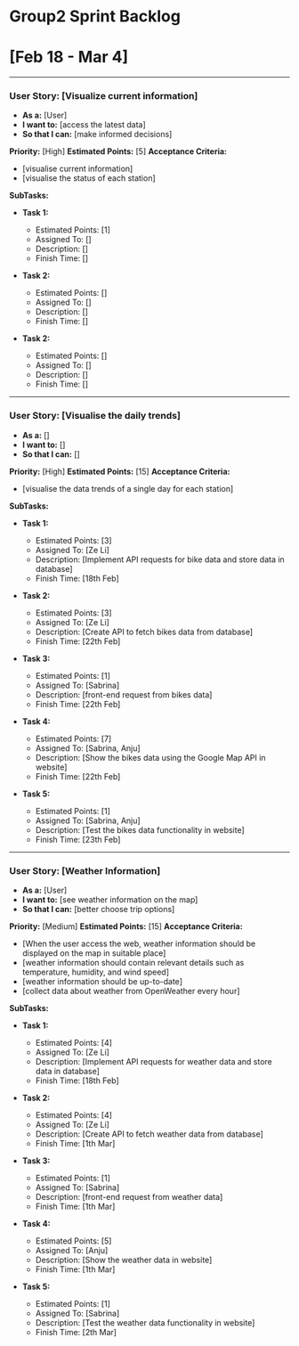 # Group2 Sprint Backlog
# [Feb 18 - Mar 4]
---------
### User Story: [Visualize current information]
- **As a:** [User]
- **I want to:** [access the latest data]
- **So that I can:** [make informed decisions]

**Priority:** [High]
**Estimated Points:** [5]
**Acceptance Criteria:**
- [visualise current information]
- [visualise the status of each station]

**SubTasks:**

- **Task 1:** 
    - Estimated Points: [1]
    - Assigned To: []
    - Description: []
    - Finish Time: []

- **Task 2:** 
    - Estimated Points: []
    - Assigned To: []
    - Description: []
    - Finish Time: []

- **Task 2:** 
    - Estimated Points: []
    - Assigned To: []
    - Description: []
    - Finish Time: []

------------
### User Story: [Visualise the daily trends]
- **As a:** []
- **I want to:** []
- **So that I can:** []

**Priority:** [High]
**Estimated Points:** [15]
**Acceptance Criteria:**
- [visualise the data trends of a single day for each station]


**SubTasks:**

- **Task 1:** 
    - Estimated Points: [3]
    - Assigned To: [Ze Li]
    - Description: [Implement API requests for bike data and store data in database]
    - Finish Time: [18th Feb]

- **Task 2:** 
    - Estimated Points: [3]
    - Assigned To: [Ze Li]
    - Description: [Create API to fetch bikes data from database]
    - Finish Time: [22th Feb]

- **Task 3:** 
    - Estimated Points: [1]
    - Assigned To: [Sabrina]
    - Description: [front-end request from bikes data]
    - Finish Time: [22th Feb]

- **Task 4:** 
    - Estimated Points: [7]
    - Assigned To: [Sabrina, Anju]
    - Description: [Show the bikes data using the Google Map API in website]
    - Finish Time: [22th Feb]

- **Task 5:** 
    - Estimated Points: [1]
    - Assigned To: [Sabrina, Anju]
    - Description: [Test the bikes data functionality in website]
    - Finish Time: [23th Feb]

-------------
### User Story: [Weather Information]
- **As a:** [User]
- **I want to:** [see weather information on the map]
- **So that I can:** [better choose trip options]

**Priority:** [Medium]
**Estimated Points:** [15]
**Acceptance Criteria:**
- [When the user access the web, weather information should be displayed on the map in suitable place]
- [weather information should contain relevant details such as temperature, humidity, and wind speed]
- [weather information should be up-to-date]
- [collect data about weather from OpenWeather every hour]

**SubTasks:**

- **Task 1:** 
    - Estimated Points: [4]
    - Assigned To: [Ze Li]
    - Description: [Implement API requests for weather data and store data in database]
    - Finish Time: [18th Feb]

- **Task 2:** 
    - Estimated Points: [4]
    - Assigned To: [Ze Li]
    - Description: [Create API to fetch weather data from database]
    - Finish Time: [1th Mar]

- **Task 3:** 
    - Estimated Points: [1]
    - Assigned To: [Sabrina]
    - Description: [front-end request from weather data]
    - Finish Time: [1th Mar]

- **Task 4:** 
    - Estimated Points: [5]
    - Assigned To: [Anju]
    - Description: [Show the weather data in website]
    - Finish Time: [1th Mar]

- **Task 5:** 
    - Estimated Points: [1]
    - Assigned To: [Sabrina]
    - Description: [Test the weather data functionality in website]
    - Finish Time: [2th Mar]

<!-- ------------- -->


<!-- ### User Story: [Story Title]
- **As a:** [Type of user]
- **I want to:** [Action or capability]
- **So that I can:** [Benefit or reason]

**Priority:** [High/Medium/Low]
**Estimated Points:** [Story points]
**Acceptance Criteria:**
- [Criterion 1]
- [Criterion 2]

**SubTasks:**

- **Task 1:** 
    - Assigned To: [Not decided]
    - Description: [Detailed description of the task]
- **Task 2:** 
    - Assigned To: [Not decided]
    - Description: [Detailed description of the task]
--------- -->
<!-- ## Notes
- [] -->
<!-- - [Any additional notes or comments]
- [Important considerations or reminders] -->